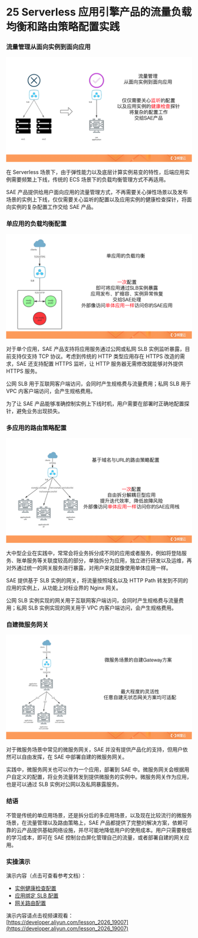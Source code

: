 25 Serverless 应用引擎产品的流量负载均衡和路由策略配置实践
====================================

### 流量管理从面向实例到面向应用

![image.png](assets/2020-10-19-032124.png)

在 Serverless 场景下，由于弹性能力以及底层计算实例易变的特性，后端应用实例需要频繁上下线，传统的 ECS 场景下的负载均衡管理方式不再适用。

SAE 产品提供给用户面向应用的流量管理方式，不再需要关心弹性场景以及发布场景的实例上下线，仅仅需要关心监听的配置以及应用实例的健康检查探针，将面向实例的复杂配置工作交给 SAE 产品。

### 单应用的负载均衡配置

![image.png](assets/2020-10-19-032125.png)

对于单个应用，SAE 产品支持将应用服务通过公网或私网 SLB 实例监听暴露，目前支持仅支持 TCP 协议。考虑到传统的 HTTP 类型应用存在 HTTPS 改造的需求，SAE 还支持配置 HTTPS 监听，让 HTTP 服务器无需修改就能够对外提供 HTTPS 服务。

公网 SLB 用于互联网客户端访问，会同时产生规格费与流量费用；私网 SLB 用于 VPC 内客户端访问，会产生规格费用。

为了让 SAE 产品能够准确控制实例上下线时机，用户需要在部署时正确地配置探针，避免业务出现损失。

### 多应用的路由策略配置

![image.png](assets/2020-10-19-032127.png)

大中型企业在实践中，常常会将业务拆分成不同的应用或者服务，例如将登陆服务、账单服务等关联度较高的部分，单独拆分为应用，独立进行研发以及运维，再对外通过统一的网关服务进行暴露，对用户来说就像使用单体应用一样。

SAE 提供基于 SLB 实例的网关，将流量按照域名以及 HTTP Path 转发到不同的应用的实例上，从功能上对标业界的 Nginx 网关。

公网 SLB 实例实现的网关用于互联网客户端访问，会同时产生规格费与流量费用；私网 SLB 实例实现的网关用于 VPC 内客户端访问，会产生规格费用。

### 自建微服务网关

![image.png](assets/2020-10-19-032128.png)

对于微服务场景中常见的微服务网关，SAE 并没有提供产品化的支持，但用户依然可以自由发挥，在 SAE 中部署自建的微服务网关。

实践中，微服务网关也可以作为一个应用，部署到 SAE 中。微服务网关会根据用户自定义的配置，将业务流量转发到提供微服务的实例中。微服务网关作为应用，也是可以通过 SLB 实例对公网以及私网暴露服务。

### 结语

不管是传统的单应用场景，还是拆分后的多应用场景，以及现在比较流行的微服务场景，在流量管理以及路由策略上，SAE 产品都提供了完整的解决方案，依赖可靠的云产品提供基础网络设施，并尽可能地降低用户的使用成本。用户只需要极低的学习成本，即可在 SAE 控制台白屏化管理自己的流量，或者部署自建的网关应用。

### 实操演示

演示内容（点击可查看参考文档）：

* [实例健康检查配置](https://help.aliyun.com/document_detail/96713.html)
* [应用绑定 SLB 配置](https://help.aliyun.com/document_detail/113305.html)
* [网关路由配置](https://help.aliyun.com/document_detail/148129.html)

演示内容请点击视频课观看：[https://developer.aliyun.com/lesson_2026_19007](https://developer.aliyun.com/lesson_2026_19007)

